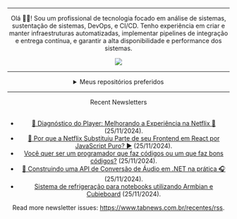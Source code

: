<div align="center">
<hr>
<p>Olá 👋🏾! Sou um profissional de tecnologia focado em análise de sistemas, sustentação de sistemas, DevOps, e CI/CD. Tenho experiência em criar e manter infraestruturas automatizadas, implementar pipelines de integração e entrega contínua, e garantir a alta disponibilidade e performance dos sistemas.</p>
  <img src="https://media.giphy.com/media/yAGIvCiwPJn5C/giphy.gif">
<hr>
  <details>
  <summary>Meus repositórios preferidos</summary>
  <br />
  Alguns dos meus melhores repositórios:
  <br />
<br />
  <ul><li><a href=https://github.com/KubeNerd/aluratube target="_blank" rel="noopener noreferrer">KubeNerd/aluratube</a> (<b>0</b> ✨ and <b>0</b> 🍴): Aluratube - Desenvolvido durante a imersão React da Alura no final de 2022</li><li><a href=https://github.com/KubeNerd/nlw-ia target="_blank" rel="noopener noreferrer">KubeNerd/nlw-ia</a> (<b>0</b> ✨ and <b>0</b> 🍴): Projeto desenvolvido durante a NLW IA - Usando a API da OPENAI</li><li><a href=https://github.com/KubeNerd/nlw-journey-ia target="_blank" rel="noopener noreferrer">KubeNerd/nlw-journey-ia</a> (<b>0</b> ✨ and <b>0</b> 🍴): NLW IA - Agent de viagens usando python + langchain + GPT</li>
<li>More coming soon :).</li>
</ul>
  </details>
  <hr/>
    <summary>Recent Newsletters</summary>
  <br />
  <ul>
    <li><a href=https://www.tabnews.com.br/raphaelcarubbi/diagnostico-do-player-melhorando-a-experiencia-na-netflix target="_blank" rel="noopener noreferrer">📰 Diagnóstico do Player: Melhorando a Experiência na Netflix 🎥</a> (25/11/2024).</li><li><a href=https://www.tabnews.com.br/raphaelcarubbi/por-que-a-netflix-substituiu-parte-de-seu-frontend-em-react-por-javascript-puro target="_blank" rel="noopener noreferrer">📰 Por que a Netflix Substituiu Parte de seu Frontend em React por JavaScript Puro? ▶️</a> (25/11/2024).</li><li><a href=https://www.tabnews.com.br/catania/voce-quer-ser-um-programador-que-faz-codigos-ou-um-que-faz-bons-codigos target="_blank" rel="noopener noreferrer">Você quer ser um programador que faz códigos ou um que faz bons códigos?</a> (25/11/2024).</li><li><a href=https://www.tabnews.com.br/raphaelcarubbi/construindo-uma-api-de-conversao-de-audio-em-net-na-pratica target="_blank" rel="noopener noreferrer">🎵 Construindo uma API de Conversão de Áudio em .NET na prática 🎧</a> (25/11/2024).</li><li><a href=https://www.tabnews.com.br/LucasMantuan/sistema-de-refrigeracao-para-notebooks-utilizando-armbian-e-cubieboard target="_blank" rel="noopener noreferrer">Sistema de refrigeração para notebooks utilizando Armbian e Cubieboard</a> (25/11/2024).</li>
  </ul>
<p>Read more newsletter issues: <a href="https://www.tabnews.com.br/recentes/rss">https://www.tabnews.com.br/recentes/rss</a>.</p>
  </details>
